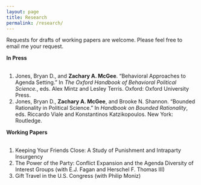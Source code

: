 ```yaml
---
layout: page
title: Research
permalink: /research/
---
```

Requests for drafts of working papers are welcome. Please feel free to email me your request.

**In Press** <br><br>
1. Jones, Bryan D., and **Zachary A. McGee**. “Behavioral Approaches to Agenda Setting.” In *The Oxford Handbook of Behavioral Political Science.*, eds. Alex Mintz and Lesley Terris. Oxford: Oxford University Press.
2. Jones, Bryan D., **Zachary A. McGee**, and Brooke N. Shannon. “Bounded Rationality in Political Science.” In *Handbook on Bounded Rationality*, eds. Riccardo Viale and Konstantinos Katzikopoulos. New York: Routledge.

**Working Papers** <br><br>
1. Keeping Your Friends Close: A Study of Punishment and Intraparty Insurgency <br>
2. The Power of the Party: Conflict Expansion and the Agenda Diversity of Interest Groups (with E.J. Fagan and Herschel F. Thomas III)
3. Gift Travel in the U.S. Congress (with Philip Moniz)
